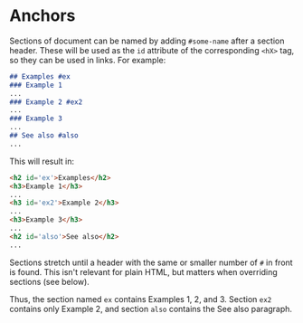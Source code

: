 # Anchors

Sections of document can be named by adding `#some-name` after a section header. These will be used as the `id` attribute of the corresponding `<hX>` tag, so they can be used in links. For example:

```markdown
## Examples #ex
### Example 1
...
### Example 2 #ex2
...
### Example 3
...
## See also #also
...
```

This will result in:

```html
<h2 id='ex'>Examples</h2>
<h3>Example 1</h3>
...
<h3 id='ex2'>Example 2</h3>
...
<h3>Example 3</h3>
...
<h2 id='also'>See also</h2>
...
```

Sections stretch until a header with the same or smaller number of `#` in front is found. This isn't relevant for plain HTML, but matters when overriding sections (see below).

Thus, the section named `ex` contains Examples 1, 2, and 3. Section `ex2` contains only Example 2, and section `also` contains the See also paragraph.